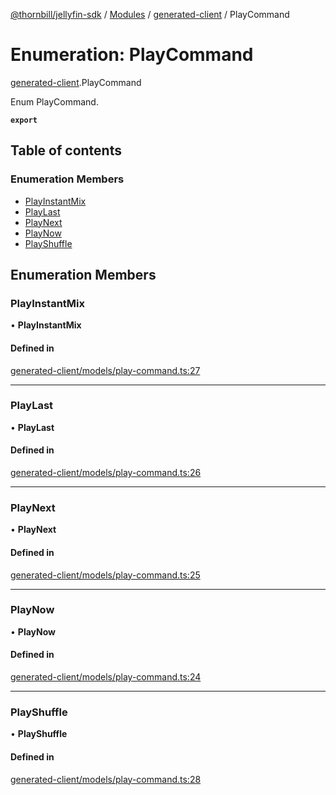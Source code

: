 [@thornbill/jellyfin-sdk](../README.md) / [Modules](../modules.md) / [generated-client](../modules/generated_client.md) / PlayCommand

# Enumeration: PlayCommand

[generated-client](../modules/generated_client.md).PlayCommand

Enum PlayCommand.

**`export`**

## Table of contents

### Enumeration Members

- [PlayInstantMix](generated_client.PlayCommand.md#playinstantmix)
- [PlayLast](generated_client.PlayCommand.md#playlast)
- [PlayNext](generated_client.PlayCommand.md#playnext)
- [PlayNow](generated_client.PlayCommand.md#playnow)
- [PlayShuffle](generated_client.PlayCommand.md#playshuffle)

## Enumeration Members

### PlayInstantMix

• **PlayInstantMix**

#### Defined in

[generated-client/models/play-command.ts:27](https://github.com/thornbill/jellyfin-sdk-typescript/blob/03092f3/src/generated-client/models/play-command.ts#L27)

___

### PlayLast

• **PlayLast**

#### Defined in

[generated-client/models/play-command.ts:26](https://github.com/thornbill/jellyfin-sdk-typescript/blob/03092f3/src/generated-client/models/play-command.ts#L26)

___

### PlayNext

• **PlayNext**

#### Defined in

[generated-client/models/play-command.ts:25](https://github.com/thornbill/jellyfin-sdk-typescript/blob/03092f3/src/generated-client/models/play-command.ts#L25)

___

### PlayNow

• **PlayNow**

#### Defined in

[generated-client/models/play-command.ts:24](https://github.com/thornbill/jellyfin-sdk-typescript/blob/03092f3/src/generated-client/models/play-command.ts#L24)

___

### PlayShuffle

• **PlayShuffle**

#### Defined in

[generated-client/models/play-command.ts:28](https://github.com/thornbill/jellyfin-sdk-typescript/blob/03092f3/src/generated-client/models/play-command.ts#L28)
